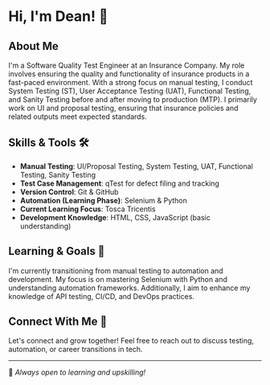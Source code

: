 # Hi, I'm Dean! 👋

## About Me

I'm a Software Quality Test Engineer at an Insurance Company. My role involves ensuring the quality and functionality of insurance products in a fast-paced environment. With a strong focus on manual testing, I conduct System Testing (ST), User Acceptance Testing (UAT), Functional Testing, and Sanity Testing before and after moving to production (MTP). I primarily work on UI and proposal testing, ensuring that insurance policies and related outputs meet expected standards.

## Skills & Tools 🛠️

- **Manual Testing**: UI/Proposal Testing, System Testing, UAT, Functional Testing, Sanity Testing
- **Test Case Management**: qTest for defect filing and tracking
- **Version Control**: Git & GitHub
- **Automation (Learning Phase)**: Selenium & Python
- **Current Learning Focus**: Tosca Tricentis
- **Development Knowledge**: HTML, CSS, JavaScript (basic understanding)

## Learning & Goals 🎯

I'm currently transitioning from manual testing to automation and development. My focus is on mastering Selenium with Python and understanding automation frameworks. Additionally, I aim to enhance my knowledge of API testing, CI/CD, and DevOps practices.

## Connect With Me 🤝

Let's connect and grow together! Feel free to reach out to discuss testing, automation, or career transitions in tech.

---

📌 *Always open to learning and upskilling!*



<!---
DeanBuildsTech/DeanBuildsTech is a ✨ special ✨ repository because its `README.md` (this file) appears on your GitHub profile.
You can click the Preview link to take a look at your changes.
--->

